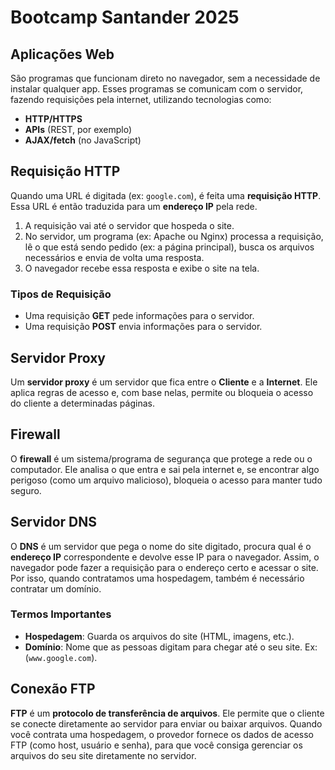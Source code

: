 # Bootcamp Santander 2025

## Aplicações Web

São programas que funcionam direto no navegador, sem a necessidade de instalar qualquer app. Esses programas se comunicam com o servidor, fazendo requisições pela internet, utilizando tecnologias como:

* **HTTP/HTTPS**
* **APIs** (REST, por exemplo)
* **AJAX/fetch** (no JavaScript)

## Requisição HTTP

Quando uma URL é digitada (ex: `google.com`), é feita uma **requisição HTTP**. Essa URL é então traduzida para um **endereço IP** pela rede.

1.  A requisição vai até o servidor que hospeda o site.
2.  No servidor, um programa (ex: Apache ou Nginx) processa a requisição, lê o que está sendo pedido (ex: a página principal), busca os arquivos necessários e envia de volta uma resposta.
3.  O navegador recebe essa resposta e exibe o site na tela.

### Tipos de Requisição

* Uma requisição **GET** pede informações para o servidor.
* Uma requisição **POST** envia informações para o servidor.

## Servidor Proxy

Um **servidor proxy** é um servidor que fica entre o **Cliente** e a **Internet**. Ele aplica regras de acesso e, com base nelas, permite ou bloqueia o acesso do cliente a determinadas páginas.

## Firewall

O **firewall** é um sistema/programa de segurança que protege a rede ou o computador. Ele analisa o que entra e sai pela internet e, se encontrar algo perigoso (como um arquivo malicioso), bloqueia o acesso para manter tudo seguro.

## Servidor DNS

O **DNS** é um servidor que pega o nome do site digitado, procura qual é o **endereço IP** correspondente e devolve esse IP para o navegador. Assim, o navegador pode fazer a requisição para o endereço certo e acessar o site. Por isso, quando contratamos uma hospedagem, também é necessário contratar um domínio.

### Termos Importantes

* **Hospedagem**: Guarda os arquivos do site (HTML, imagens, etc.).
* **Domínio**: Nome que as pessoas digitam para chegar até o seu site. Ex: (`www.google.com`).

## Conexão FTP

**FTP** é um **protocolo de transferência de arquivos**. Ele permite que o cliente se conecte diretamente ao servidor para enviar ou baixar arquivos. Quando você contrata uma hospedagem, o provedor fornece os dados de acesso FTP (como host, usuário e senha), para que você consiga gerenciar os arquivos do seu site diretamente no servidor.
